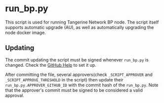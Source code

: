 # run_bp.py

This script is used for running Tangerine Network BP node. The script itself
supports automatic upgrade (AU), as well as automatically upgrading the node
docker image.

## Updating

The commit updating the script must be signed whenever `run_bp.py` is changed. Check the [GitHub Help](https://help.github.com/en/articles/signing-commits) to set it up.

After committing the file, several approvers(check `_SCRIPT_APPROVER` and `_SCRIPT_APPROVE_THRESHOLD` in the script) then update their `run_bp.py.APPROVER_GITHUB_ID` with the commit hash of the `run_bp.py`. Note that the approver's commit must be signed to be considered a valid approval.
